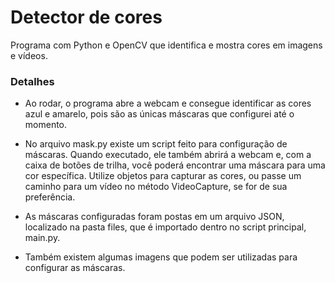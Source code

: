 # Detector de cores
Programa com Python e OpenCV que identifica e mostra cores em imagens e vídeos.

### Detalhes
- Ao rodar, o programa abre a webcam e consegue identificar as cores azul e amarelo, pois são as únicas máscaras que configurei até o momento.

- No arquivo mask.py existe um script feito para configuração de máscaras. Quando executado, ele também abrirá a webcam e, com a caixa de botões 
de trilha, você poderá encontrar uma máscara para uma cor específica. Utilize objetos para capturar as cores, ou passe um caminho para um vídeo no 
método VideoCapture, se for de sua preferência.

- As máscaras configuradas foram postas em um arquivo JSON, localizado na pasta files, que é importado dentro no script principal, main.py.

- Também existem algumas imagens que podem ser utilizadas para configurar as máscaras.
